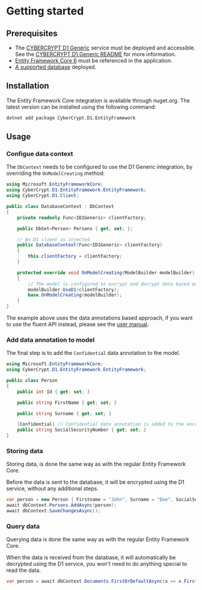# Getting started

## Prerequisites

- The [CYBERCRYPT D1 Generic](https://github.com/cybercryptio/d1-service-generic/) service must be deployed and accessible. See the [CYBERCRYPT D1 Generic README](https://github.com/cybercryptio/d1-service-generic/blob/master/README.md) for more information.
- [Entity Framework Core 6](https://docs.microsoft.com/en-us/ef/core/) must be referenced in the application.
- [A supported database](../README.md#supported-databases) deployed.

## Installation

The Entity Framework Core integration is available through nuget.org. The latest version can be installed using the following command:

```bash
dotnet add package CyberCrypt.D1.EntityFramework
```

## Usage

### Configue data context

The `DbContext` needs to be configured to use the D1 Generic integration, by overriding the `OnModelCreating` method:

```csharp
using Microsoft.EntityFrameworkCore;
using CyberCrypt.D1.EntityFramework.EntityFramework;
using CyberCrypt.D1.Client;

public class DatabaseContext : DbContext
{
    private readonly Func<ID1Generic> clientFactory;

    public DbSet<Person> Persons { get; set; };

    // An D1 client is injected
    public DatabaseContext(Func<ID1Generic> clientFactory)
    {
        this.clientFactory = clientFactory;
    }

    protected override void OnModelCreating(ModelBuilder modelBuilder)
    {
        // The model is configured to encrypt and decrypt data based on data annotations
        modelBuilder.UseD1(clientFactory);
        base.OnModelCreating(modelBuilder);
    }
}
```

The example above uses the data annotations based approach, if you want to use the fluent API instead, please see the [user manual](user_manual.md).

### Add data annotation to model

The final step is to add the `Confidential` data annotation to the model.

```csharp
using Microsoft.EntityFrameworkCore;
using CyberCrypt.D1.EntityFramework.EntityFramework;

public class Person
{
    public int Id { get; set; }

    public string FirstName { get; set; }

    public string Surname { get; set; }

    [Confidential] // Confidential data annotation is added to the encrypted property
    public string SocialSecurityNumber { get; set; }
}
```

### Storing data

Storing data, is done the same way as with the regular Entity Framework Core.

Before the data is sent to the database, it will be encrypted using the D1 service, without any additional steps.

```csharp
var person = new Person { Firstname = "John", Surname = "Doe", SocialSecurityNumber = "123456789" };
await dbContext.Persons.AddAsync(person);
await dbContext.SaveChangesAsync();
```

### Query data

Querying data is done the same way as with the regular Entity Framework Core.

When the data is received from the database, it will automatically be decrypted using the D1 service, you won't need to do anything special to read the data.

```csharp
var person = await dbContext.Documents.FirstOrDefaultAsync(x => x.Firstname == "John");
```
